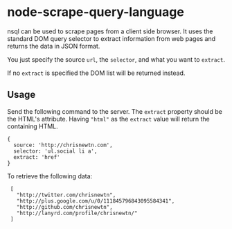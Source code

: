 node-scrape-query-language
==========================

nsql can be used to scrape pages from a client side browser. It uses the standard 
DOM query selector to extract information from web pages and returns the data in JSON 
format.

You just specify the source `url`, the `selector`, and what you want to `extract`.

If no `extract` is specified the DOM list will be returned instead.

Usage
-----

Send the following command to the server. The `extract` property should be the HTML's 
attribute. Having `"html"` as the `extract` value will return the containing HTML.

```
{
  source: 'http://chrisnewtn.com',
  selector: 'ul.social li a',
  extract: 'href'
}
```

To retrieve the following data:

```
 [
   "http://twitter.com/chrisnewtn",
   "http://plus.google.com/u/0/111845796843095584341",
   "http://github.com/chrisnewtn",
   "http://lanyrd.com/profile/chrisnewtn/"
 ]
```
